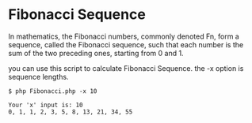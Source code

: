 # Fibonacci Sequence

In mathematics, the Fibonacci numbers, commonly denoted Fn, form a sequence, called the Fibonacci sequence, such that each number is the sum of the two preceding ones, starting from 0 and 1.


you can use this script to calculate Fibonacci Sequence.
the -x option is sequence lengths.
```
$ php Fibonacci.php -x 10
```

```
Your 'x' input is: 10 
0, 1, 1, 2, 3, 5, 8, 13, 21, 34, 55
```
